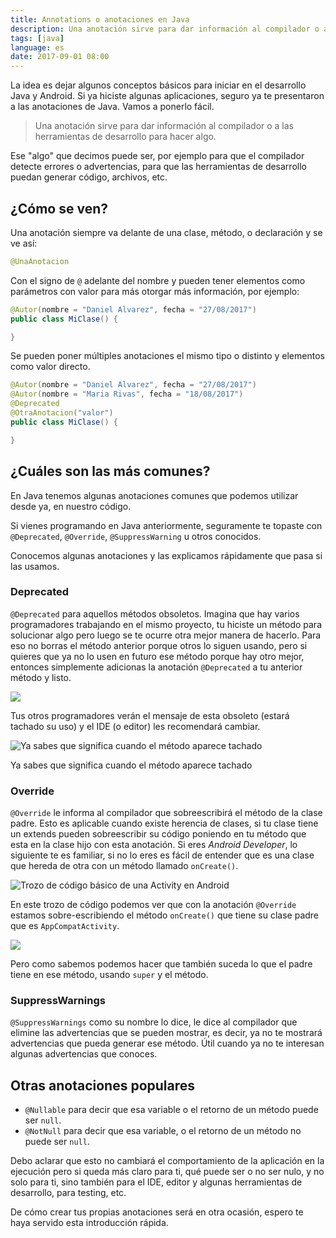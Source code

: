 ```yaml
---
title: Annotations o anotaciones en Java
description: Una anotación sirve para dar información al compilador o a las herramientas de desarrollo para hacer algo.
tags: [java]
language: es
date: 2017-09-01 08:00
---
```


La idea es dejar algunos conceptos básicos para iniciar en el desarrollo Java y Android. Si ya hiciste algunas aplicaciones, seguro ya te presentaron a las anotaciones de Java. Vamos a ponerlo fácil.

> Una anotación sirve para dar información al compilador o a las herramientas de desarrollo para hacer algo.

Ese "algo" que decimos puede ser, por ejemplo para que el compilador detecte errores o advertencias, para que las herramientas de desarrollo puedan generar código, archivos, etc.

## ¿Cómo se ven?

Una anotación siempre va delante de una clase, método, o declaración y se ve así:

```java
@UnaAnotacion
```

Con el signo de `@` adelante del nombre y pueden tener elementos como parámetros con valor para más otorgar más información, por ejemplo:

```java
@Autor(nombre = "Daniel Alvarez", fecha = "27/08/2017")
public class MiClase() {

}
```

Se pueden poner múltiples anotaciones el mismo tipo o distinto y elementos como valor directo.

```java
@Autor(nombre = "Daniel Alvarez", fecha = "27/08/2017")
@Autor(nombre = "Maria Rivas", fecha = "18/08/2017")
@Deprecated
@OtraAnotacion("valor")
public class MiClase() {

}
```

## ¿Cuáles son las más comunes?

En Java tenemos algunas anotaciones comunes que podemos utilizar desde ya, en nuestro código.

Si vienes programando en Java anteriormente, seguramente te topaste con `@Deprecated`, `@Override`, `@SuppressWarning` u otros conocidos.

Conocemos algunas anotaciones y las explicamos rápidamente que pasa si las usamos.

### Deprecated

`@Deprecated` para aquellos métodos obsoletos. Imagina que hay varios programadores trabajando en el mismo proyecto, tu hiciste un método para solucionar algo pero luego se te ocurre otra mejor manera de hacerlo. Para eso no borras el método anterior porque otros lo siguen usando, pero si quieres que ya no lo usen en futuro ese método porque hay otro mejor, entonces simplemente adicionas la anotación `@Deprecated` a tu anterior método y listo.

![](/images/java/annotations/anotaciones-java-1.jpeg)

Tus otros programadores verán el mensaje de esta obsoleto (estará tachado su uso) y el IDE (o editor) les recomendará cambiar.

![Ya sabes que significa cuando el método aparece tachado](/images/java/annotations/anotaciones-java-2.jpeg)

Ya sabes que significa cuando el método aparece tachado

### Override

`@Override` le informa al compilador que sobreescribirá el método de la clase padre. Esto es aplicable cuando existe herencia de clases, si tu clase tiene un extends pueden sobreescribir su código poniendo en tu método que esta en la clase hijo con esta anotación.
Si eres *Android Developer*, lo siguiente te es familiar, si no lo eres es fácil de entender que es una clase que hereda de otra con un método llamado `onCreate()`.

![Trozo de código básico de una Activity en Android](/images/java/annotations/anotaciones-java-3.jpeg)

En este trozo de código podemos ver que con la anotación `@Override` estamos sobre-escribiendo el método `onCreate()` que tiene su clase padre que es `AppCompatActivity`.

![](/images/java/annotations/anotaciones-java-4.jpeg)

Pero como sabemos podemos hacer que también suceda lo que el padre tiene en ese método, usando `super` y el método.

### SuppressWarnings

`@SuppressWarnings` como su nombre lo dice, le dice al compilador que elimine las advertencias que se pueden mostrar, es decir, ya no te mostrará advertencias que pueda generar ese método. Útil cuando ya no te interesan algunas advertencias que conoces.

## Otras anotaciones populares

* `@Nullable` para decir que esa variable o el retorno de un método puede ser `null`.
* `@NotNull` para decir que esa variable, o el retorno de un método no puede ser `null`.

Debo aclarar que esto no cambiará el comportamiento de la aplicación en la ejecución pero si queda más claro para ti, qué puede ser o no ser nulo, y no solo para ti, sino también para el IDE, editor y algunas herramientas de desarrollo, para testing, etc.

De cómo crear tus propias anotaciones será en otra ocasión, espero te haya servido esta introducción rápida.
